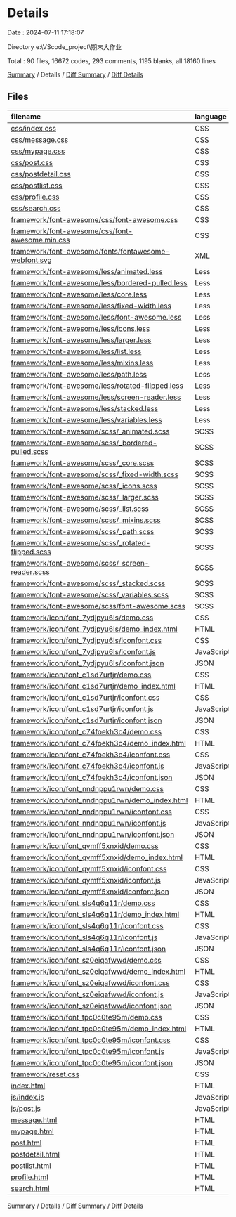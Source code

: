 # Details

Date : 2024-07-11 17:18:07

Directory e:\\VScode_project\\期末大作业

Total : 90 files,  16672 codes, 293 comments, 1195 blanks, all 18160 lines

[Summary](results.md) / Details / [Diff Summary](diff.md) / [Diff Details](diff-details.md)

## Files
| filename | language | code | comment | blank | total |
| :--- | :--- | ---: | ---: | ---: | ---: |
| [css/index.css](/css/index.css) | CSS | 225 | 4 | 35 | 264 |
| [css/message.css](/css/message.css) | CSS | 225 | 4 | 34 | 263 |
| [css/mypage.css](/css/mypage.css) | CSS | 208 | 3 | 5 | 216 |
| [css/post.css](/css/post.css) | CSS | 186 | 0 | 2 | 188 |
| [css/postdetail.css](/css/postdetail.css) | CSS | 111 | 0 | 0 | 111 |
| [css/postlist.css](/css/postlist.css) | CSS | 102 | 0 | 3 | 105 |
| [css/profile.css](/css/profile.css) | CSS | 247 | 0 | 39 | 286 |
| [css/search.css](/css/search.css) | CSS | 81 | 2 | 2 | 85 |
| [framework/font-awesome/css/font-awesome.css](/framework/font-awesome/css/font-awesome.css) | CSS | 2,327 | 10 | 1 | 2,338 |
| [framework/font-awesome/css/font-awesome.min.css](/framework/font-awesome/css/font-awesome.min.css) | CSS | 1 | 3 | 1 | 5 |
| [framework/font-awesome/fonts/fontawesome-webfont.svg](/framework/font-awesome/fonts/fontawesome-webfont.svg) | XML | 2,671 | 0 | 1 | 2,672 |
| [framework/font-awesome/less/animated.less](/framework/font-awesome/less/animated.less) | Less | 28 | 2 | 5 | 35 |
| [framework/font-awesome/less/bordered-pulled.less](/framework/font-awesome/less/bordered-pulled.less) | Less | 17 | 3 | 6 | 26 |
| [framework/font-awesome/less/core.less](/framework/font-awesome/less/core.less) | Less | 8 | 2 | 3 | 13 |
| [framework/font-awesome/less/fixed-width.less](/framework/font-awesome/less/fixed-width.less) | Less | 4 | 2 | 1 | 7 |
| [framework/font-awesome/less/font-awesome.less](/framework/font-awesome/less/font-awesome.less) | Less | 13 | 4 | 2 | 19 |
| [framework/font-awesome/less/icons.less](/framework/font-awesome/less/icons.less) | Less | 786 | 2 | 2 | 790 |
| [framework/font-awesome/less/larger.less](/framework/font-awesome/less/larger.less) | Less | 9 | 3 | 2 | 14 |
| [framework/font-awesome/less/list.less](/framework/font-awesome/less/list.less) | Less | 16 | 2 | 2 | 20 |
| [framework/font-awesome/less/mixins.less](/framework/font-awesome/less/mixins.less) | Less | 41 | 10 | 10 | 61 |
| [framework/font-awesome/less/path.less](/framework/font-awesome/less/path.less) | Less | 11 | 3 | 2 | 16 |
| [framework/font-awesome/less/rotated-flipped.less](/framework/font-awesome/less/rotated-flipped.less) | Less | 12 | 4 | 5 | 21 |
| [framework/font-awesome/less/screen-reader.less](/framework/font-awesome/less/screen-reader.less) | Less | 2 | 2 | 2 | 6 |
| [framework/font-awesome/less/stacked.less](/framework/font-awesome/less/stacked.less) | Less | 17 | 2 | 2 | 21 |
| [framework/font-awesome/less/variables.less](/framework/font-awesome/less/variables.less) | Less | 794 | 3 | 4 | 801 |
| [framework/font-awesome/scss/_animated.scss](/framework/font-awesome/scss/_animated.scss) | SCSS | 28 | 2 | 5 | 35 |
| [framework/font-awesome/scss/_bordered-pulled.scss](/framework/font-awesome/scss/_bordered-pulled.scss) | SCSS | 17 | 3 | 6 | 26 |
| [framework/font-awesome/scss/_core.scss](/framework/font-awesome/scss/_core.scss) | SCSS | 8 | 2 | 3 | 13 |
| [framework/font-awesome/scss/_fixed-width.scss](/framework/font-awesome/scss/_fixed-width.scss) | SCSS | 4 | 2 | 1 | 7 |
| [framework/font-awesome/scss/_icons.scss](/framework/font-awesome/scss/_icons.scss) | SCSS | 786 | 2 | 2 | 790 |
| [framework/font-awesome/scss/_larger.scss](/framework/font-awesome/scss/_larger.scss) | SCSS | 9 | 3 | 2 | 14 |
| [framework/font-awesome/scss/_list.scss](/framework/font-awesome/scss/_list.scss) | SCSS | 16 | 2 | 2 | 20 |
| [framework/font-awesome/scss/_mixins.scss](/framework/font-awesome/scss/_mixins.scss) | SCSS | 41 | 10 | 10 | 61 |
| [framework/font-awesome/scss/_path.scss](/framework/font-awesome/scss/_path.scss) | SCSS | 11 | 3 | 2 | 16 |
| [framework/font-awesome/scss/_rotated-flipped.scss](/framework/font-awesome/scss/_rotated-flipped.scss) | SCSS | 12 | 4 | 5 | 21 |
| [framework/font-awesome/scss/_screen-reader.scss](/framework/font-awesome/scss/_screen-reader.scss) | SCSS | 2 | 2 | 2 | 6 |
| [framework/font-awesome/scss/_stacked.scss](/framework/font-awesome/scss/_stacked.scss) | SCSS | 17 | 2 | 2 | 21 |
| [framework/font-awesome/scss/_variables.scss](/framework/font-awesome/scss/_variables.scss) | SCSS | 794 | 3 | 4 | 801 |
| [framework/font-awesome/scss/font-awesome.scss](/framework/font-awesome/scss/font-awesome.scss) | SCSS | 13 | 4 | 2 | 19 |
| [framework/icon/font_7ydjpyu6ls/demo.css](/framework/icon/font_7ydjpyu6ls/demo.css) | CSS | 435 | 19 | 86 | 540 |
| [framework/icon/font_7ydjpyu6ls/demo_index.html](/framework/icon/font_7ydjpyu6ls/demo_index.html) | HTML | 288 | 2 | 33 | 323 |
| [framework/icon/font_7ydjpyu6ls/iconfont.css](/framework/icon/font_7ydjpyu6ls/iconfont.css) | CSS | 29 | 0 | 9 | 38 |
| [framework/icon/font_7ydjpyu6ls/iconfont.js](/framework/icon/font_7ydjpyu6ls/iconfont.js) | JavaScript | 1 | 0 | 0 | 1 |
| [framework/icon/font_7ydjpyu6ls/iconfont.json](/framework/icon/font_7ydjpyu6ls/iconfont.json) | JSON | 51 | 0 | 1 | 52 |
| [framework/icon/font_c1sd7urtjr/demo.css](/framework/icon/font_c1sd7urtjr/demo.css) | CSS | 435 | 19 | 86 | 540 |
| [framework/icon/font_c1sd7urtjr/demo_index.html](/framework/icon/font_c1sd7urtjr/demo_index.html) | HTML | 188 | 2 | 18 | 208 |
| [framework/icon/font_c1sd7urtjr/iconfont.css](/framework/icon/font_c1sd7urtjr/iconfont.css) | CSS | 14 | 0 | 4 | 18 |
| [framework/icon/font_c1sd7urtjr/iconfont.js](/framework/icon/font_c1sd7urtjr/iconfont.js) | JavaScript | 1 | 0 | 0 | 1 |
| [framework/icon/font_c1sd7urtjr/iconfont.json](/framework/icon/font_c1sd7urtjr/iconfont.json) | JSON | 16 | 0 | 1 | 17 |
| [framework/icon/font_c74foekh3c4/demo.css](/framework/icon/font_c74foekh3c4/demo.css) | CSS | 435 | 19 | 86 | 540 |
| [framework/icon/font_c74foekh3c4/demo_index.html](/framework/icon/font_c74foekh3c4/demo_index.html) | HTML | 268 | 2 | 30 | 300 |
| [framework/icon/font_c74foekh3c4/iconfont.css](/framework/icon/font_c74foekh3c4/iconfont.css) | CSS | 26 | 0 | 8 | 34 |
| [framework/icon/font_c74foekh3c4/iconfont.js](/framework/icon/font_c74foekh3c4/iconfont.js) | JavaScript | 1 | 0 | 0 | 1 |
| [framework/icon/font_c74foekh3c4/iconfont.json](/framework/icon/font_c74foekh3c4/iconfont.json) | JSON | 44 | 0 | 1 | 45 |
| [framework/icon/font_nndnppu1rwn/demo.css](/framework/icon/font_nndnppu1rwn/demo.css) | CSS | 435 | 19 | 86 | 540 |
| [framework/icon/font_nndnppu1rwn/demo_index.html](/framework/icon/font_nndnppu1rwn/demo_index.html) | HTML | 188 | 2 | 18 | 208 |
| [framework/icon/font_nndnppu1rwn/iconfont.css](/framework/icon/font_nndnppu1rwn/iconfont.css) | CSS | 14 | 0 | 4 | 18 |
| [framework/icon/font_nndnppu1rwn/iconfont.js](/framework/icon/font_nndnppu1rwn/iconfont.js) | JavaScript | 1 | 0 | 0 | 1 |
| [framework/icon/font_nndnppu1rwn/iconfont.json](/framework/icon/font_nndnppu1rwn/iconfont.json) | JSON | 16 | 0 | 1 | 17 |
| [framework/icon/font_qymff5xnxid/demo.css](/framework/icon/font_qymff5xnxid/demo.css) | CSS | 435 | 19 | 86 | 540 |
| [framework/icon/font_qymff5xnxid/demo_index.html](/framework/icon/font_qymff5xnxid/demo_index.html) | HTML | 188 | 2 | 18 | 208 |
| [framework/icon/font_qymff5xnxid/iconfont.css](/framework/icon/font_qymff5xnxid/iconfont.css) | CSS | 14 | 0 | 4 | 18 |
| [framework/icon/font_qymff5xnxid/iconfont.js](/framework/icon/font_qymff5xnxid/iconfont.js) | JavaScript | 1 | 0 | 0 | 1 |
| [framework/icon/font_qymff5xnxid/iconfont.json](/framework/icon/font_qymff5xnxid/iconfont.json) | JSON | 16 | 0 | 1 | 17 |
| [framework/icon/font_sls4q6q11r/demo.css](/framework/icon/font_sls4q6q11r/demo.css) | CSS | 435 | 19 | 86 | 540 |
| [framework/icon/font_sls4q6q11r/demo_index.html](/framework/icon/font_sls4q6q11r/demo_index.html) | HTML | 188 | 2 | 18 | 208 |
| [framework/icon/font_sls4q6q11r/iconfont.css](/framework/icon/font_sls4q6q11r/iconfont.css) | CSS | 14 | 0 | 4 | 18 |
| [framework/icon/font_sls4q6q11r/iconfont.js](/framework/icon/font_sls4q6q11r/iconfont.js) | JavaScript | 1 | 0 | 0 | 1 |
| [framework/icon/font_sls4q6q11r/iconfont.json](/framework/icon/font_sls4q6q11r/iconfont.json) | JSON | 16 | 0 | 1 | 17 |
| [framework/icon/font_sz0eiqafwwd/demo.css](/framework/icon/font_sz0eiqafwwd/demo.css) | CSS | 435 | 19 | 86 | 540 |
| [framework/icon/font_sz0eiqafwwd/demo_index.html](/framework/icon/font_sz0eiqafwwd/demo_index.html) | HTML | 248 | 2 | 27 | 277 |
| [framework/icon/font_sz0eiqafwwd/iconfont.css](/framework/icon/font_sz0eiqafwwd/iconfont.css) | CSS | 23 | 0 | 7 | 30 |
| [framework/icon/font_sz0eiqafwwd/iconfont.js](/framework/icon/font_sz0eiqafwwd/iconfont.js) | JavaScript | 1 | 0 | 0 | 1 |
| [framework/icon/font_sz0eiqafwwd/iconfont.json](/framework/icon/font_sz0eiqafwwd/iconfont.json) | JSON | 37 | 0 | 1 | 38 |
| [framework/icon/font_tpc0c0te95m/demo.css](/framework/icon/font_tpc0c0te95m/demo.css) | CSS | 435 | 19 | 86 | 540 |
| [framework/icon/font_tpc0c0te95m/demo_index.html](/framework/icon/font_tpc0c0te95m/demo_index.html) | HTML | 188 | 2 | 18 | 208 |
| [framework/icon/font_tpc0c0te95m/iconfont.css](/framework/icon/font_tpc0c0te95m/iconfont.css) | CSS | 14 | 0 | 4 | 18 |
| [framework/icon/font_tpc0c0te95m/iconfont.js](/framework/icon/font_tpc0c0te95m/iconfont.js) | JavaScript | 1 | 0 | 0 | 1 |
| [framework/icon/font_tpc0c0te95m/iconfont.json](/framework/icon/font_tpc0c0te95m/iconfont.json) | JSON | 16 | 0 | 1 | 17 |
| [framework/reset.css](/framework/reset.css) | CSS | 94 | 1 | 16 | 111 |
| [index.html](/index.html) | HTML | 212 | 0 | 1 | 213 |
| [js/index.js](/js/index.js) | JavaScript | 53 | 10 | 10 | 73 |
| [js/post.js](/js/post.js) | JavaScript | 7 | 0 | 2 | 9 |
| [message.html](/message.html) | HTML | 174 | 0 | 1 | 175 |
| [mypage.html](/mypage.html) | HTML | 133 | 0 | 8 | 141 |
| [post.html](/post.html) | HTML | 159 | 0 | 11 | 170 |
| [postdetail.html](/postdetail.html) | HTML | 112 | 0 | 1 | 113 |
| [postlist.html](/postlist.html) | HTML | 120 | 0 | 2 | 122 |
| [profile.html](/profile.html) | HTML | 52 | 0 | 3 | 55 |
| [search.html](/search.html) | HTML | 64 | 0 | 1 | 65 |

[Summary](results.md) / Details / [Diff Summary](diff.md) / [Diff Details](diff-details.md)